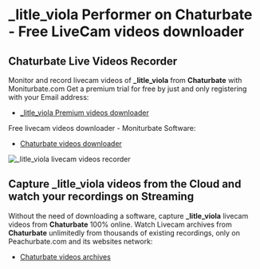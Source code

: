 # _litle_viola Performer on Chaturbate - Free LiveCam videos downloader

## Chaturbate Live Videos Recorder

Monitor and record livecam videos of **_litle_viola** from **Chaturbate** with Moniturbate.com
Get a premium trial for free by just and only registering with your Email address:
* [_litle_viola Premium videos downloader](https://moniturbate.com/request-demo-licence-key.html)

Free livecam videos downloader - Moniturbate Software:
* [Chaturbate videos downloader](https://moniturbate.com/moniturbate-download-software.html)

![_litle_viola livecam videos recorder](https://peachurnet.com/templates/moniturbate-software.png)


## Capture _litle_viola videos from the Cloud and watch your recordings on Streaming

Without the need of downloading a software, capture **_litle_viola** livecam videos from **Chaturbate** 100% online.
Watch Livecam archives from **Chaturbate** unlimitedly from thousands of existing recordings, only on Peachurbate.com and its websites network:
* [Chaturbate videos archives](https://peachurnet.com/)